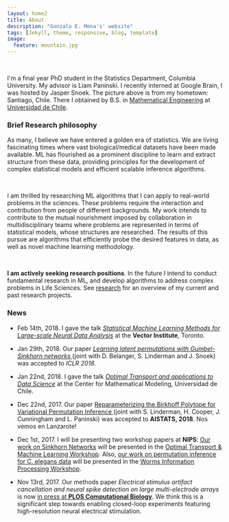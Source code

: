 ```yaml
---
layout: home2
title: About
description: "Gonzalo E. Mena's' website"
tags: [Jekyll, theme, responsive, blog, template]
image:
  feature: mountain.jpg
---
```

<br>

I'm a final year PhD student in the Statistics Department, Columbia University. My advisor is Liam Paninski. I recently interned at Google Brain, I was hosted by Jasper Snoek. 
The picture above is from my hometown: Santiago, Chile. There I obtained by B.S. in [Mathematical Engineering](http://www.dim.uchile.cl/) at [Universidad de Chile](http://www.uchile.cl).


### Brief Research philosophy
As many, I believe we have entered a golden era of statistics. We are living fascinating times where vast biological/medical datasets have been made available. ML has flourished as a prominent discipline to learn and extract structure from these data, providing principles for the development of complex statistical models and efficient scalable inference algorithms. 

<br>

I am thrilled by researching ML algorithms that I can apply to real-world problems in the sciences. These problems require the interaction and contribution from people of different backgrounds. My work intends to contribute to the mutual nourishment imposed by collaboration in multidisciplinary teams where problems are represented in terms of statistical models, whose structures are researched. The results of this pursue are algorithms that efficiently probe the desired features in data, as well as novel machine learning methodology.

<br>

**I am actively seeking research positions**. In the future I intend to conduct fundamental research in ML, and develop algorithms to address complex problems in Life Sciences. See [research](http://gomena.github.io/research) for an overview of my current and past research projects.

### News

* Feb 14th, 2018. I gave the talk [*Statistical Machine Learning Methods for
                                   Large-scale Neural Data Analysis*](http://www.stat.columbia.edu/~gonzalo/pubs/talks/MLNeuroscience.pdf) at the **Vector Institute**, Toronto.

* Jan 29th, 2018. Our paper [*Learning latent permutations with Gumbel-Sinkhorn networks* 
                             ](https://arxiv.org/abs/1802.08665) (joint with D. Belanger, S. Linderman and J. Snoek) was accepted to *ICLR 2018*.

* Jan 22nd, 2018. I gave the talk [*Optimal Transport and applications to Data Science*](http://www.stat.columbia.edu/~gonzalo/pubs/talks/OTTalk.pdf) at the Center for Mathematical Modeling, Universidad de Chile.
                                                                                       
* Dec 22nd, 2017. Our paper [Reparameterizing the Birkhoff Polytope for Variational Permutation Inference
](https://arxiv.org/abs/1710.09508) (joint with S. Linderman, H. Cooper, J. Cunningham and L. Paninski) was accepted to **AISTATS, 2018**. Nos vemos en Lanzarote!

* Dec 1st, 2017. I will be presenting two workshop papers at **NIPS**: [Our work on Sinkhorn Networks](http://www.stat.columbia.edu/~gonzalo/pubs/SinkhornOT.pdf) will be presented in the [Optimal Transport & Machine Learning Workshop](http://otml17.marcocuturi.net/). Also, [our work on permutation inference for C. elegans data](http://www.stat.columbia.edu/~gonzalo/pubs/PermutationWorms.pdf) will be presented in the [Worms Information Processing Workshop](https://sites.google.com/site/wwnip2017/).

* Nov 13rd, 2017. Our methods paper *Electrical stimulus artifact cancellation and neural spike detection on large multi-electrode arrays* is  now [in press at **PLOS Computational Biology**](http://journals.plos.org/ploscompbiol/article?id=10.1371/journal.pcbi.1005842). We think this is a significant step towards enabling closed-loop experiments featuring high-resolution neural electrical stimulation.




